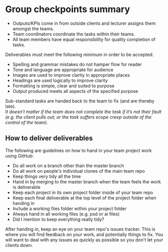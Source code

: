 # Group checkpoints summary
*	Outputs/KPIs come in from outside clients and lecturer assigns them amongst the teams.
*	Team coordinators coordinate the tasks within their teams.
*	All team members have equal responsibility for quality completion of tasks.

Deliverables must meet the following minimum in order to be accepted:
  -	Spelling and grammar mistakes do not hamper flow for reader
  -	Tone and language are appropriate for audience
  -	Images are used to improve clarity in appropriate places
  -	Headings are used logically to improve clarity
  -	Formatting is simple, clear and suited to purpose
  -	Output produced meets all aspects of the specified purpose
  
Sub-standard tasks are handed back to the team to fix (and are thereby late).  
_It doesn’t matter if the team does not complete the task if it’s not their fault (e.g. the client pulls out; or the task suffers scope creep outside of the control of the team)._

## How to deliver deliverables
The following are guidelines on how to hand in your team project work using GitHub:
* Do all work on a branch other than the master branch
* Do all work on people's individual clones of the main team repo
* Keep things very tidy all the time
* Hand in by merging to the master branch when the team feels the work is deliverable
* Keep each project in its own project folder inside of your team repo
* Keep each final deliverable at the top level of the project folder when handing in
* Include a working files folder within your project folder
* Always hand in all working files (e.g. psd or ai files)
* Did I mention to keep everything really tidy?

After handing in, keep an eye on your team repo's issues tracker. This is where you will find feedback on your work, and potentially things to fix. You will want to deal with any issues as quickly as possible so you don't let your clients down.
